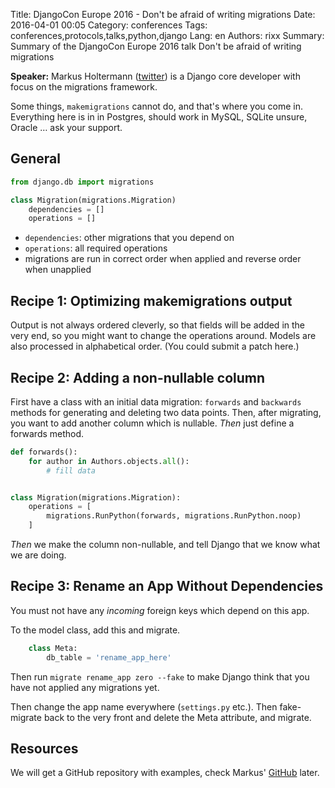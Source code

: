 Title: DjangoCon Europe 2016 - Don't be afraid of writing migrations
Date:   2016-04-01 00:05
Category: conferences
Tags: conferences,protocols,talks,python,django
Lang: en
Authors: rixx
Summary: Summary of the DjangoCon Europe 2016 talk Don't be afraid of writing migrations

**Speaker:** Markus Holtermann ([twitter](https://twitter.com/m_holtermann)) is a Django core developer with focus on
the migrations framework.

Some things, `makemigrations` cannot do, and that's where you come in. Everything here is in in Postgres, should work in
MySQL, SQLite unsure, Oracle … ask your support.

## General
```python
from django.db import migrations

class Migration(migrations.Migration)
    dependencies = []
    operations = []

```
 - `dependencies`: other migrations that you depend on
 - `operations`: all required operations
 - migrations are run in correct order when applied and reverse order when unapplied

## Recipe 1: Optimizing makemigrations output

Output is not always ordered cleverly, so that fields will be added in the very end, so you might want to change the operations around.
Models are also processed in alphabetical order. (You could submit a patch here.)

## Recipe 2: Adding a non-nullable column

First have a class with an initial data migration: `forwards` and `backwards` methods for generating and deleting two
data points. Then, after migrating, you want to add another column which is nullable. *Then* just define a forwards
method.

```python
def forwards():
    for author in Authors.objects.all():
        # fill data


class Migration(migrations.Migration):
    operations = [
        migrations.RunPython(forwards, migrations.RunPython.noop)
    ]
```

*Then* we make the column non-nullable, and tell Django that we know what we are doing.


## Recipe 3: Rename an App Without Dependencies

You must not have any *incoming* foreign keys which depend on this app.

To the model class, add this and migrate.
```python
    class Meta:
        db_table = 'rename_app_here'
```

Then run `migrate rename_app zero --fake` to make Django think that you have not applied any migrations yet.

Then change the app name everywhere (`settings.py` etc.). Then fake-migrate back to the very front and delete the Meta
attribute, and migrate.


## Resources

We will get a GitHub repository with examples, check Markus' [GitHub](https://github.com/MarkusH) later.
